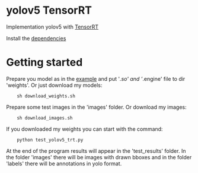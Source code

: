 # yolov5 TensorRT
Implementation yolov5 with [TensorRT](https://github.com/wang-xinyu/tensorrtx/tree/master/yolov5)

Install the [dependencies](https://github.com/wang-xinyu/tensorrtx/blob/master/tutorials/install.md)

# Getting started

Prepare you model as in the [example](https://github.com/wang-xinyu/tensorrtx/tree/master/yolov5) and put '*.so' and '*.engine' file to dir 'weights'. Or just download my models:
```
    sh download_weights.sh
```

Prepare some test images in the 'images' folder. Or download my images:
```
    sh download_images.sh
```

If you downloaded my weights you can start with the command:
```
    python test_yolov5_trt.py
```
At the end of the program results will appear in the 'test_results' folder. In the folder 'images' there will be images with drawn bboxes and in the folder 'labels' there will be annotations in yolo format.
